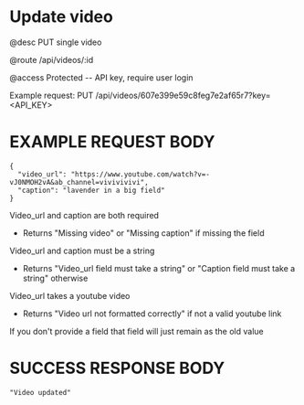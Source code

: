 # Update video
@desc PUT single video

@route /api/videos/:id

@access Protected -- API key, require user login

Example request: PUT /api/videos/607e399e59c8feg7e2af65r7?key=<API_KEY>

# EXAMPLE REQUEST BODY
```
{
  "video_url": "https://www.youtube.com/watch?v=-vJ0NMOH2vA&ab_channel=vivivivivi",
  "caption": "lavender in a big field"
}
```

Video_url and caption are both required
- Returns "Missing video" or "Missing caption" if missing the field

Video_url and caption must be a string
- Returns "Video_url field must take a string" or "Caption field must take a string" otherwise

Video_url takes a youtube video
- Returns "Video url not formatted correctly" if not a valid youtube link

If you don't provide a field that field will just remain as the old value

# SUCCESS RESPONSE BODY
```
"Video updated"
```